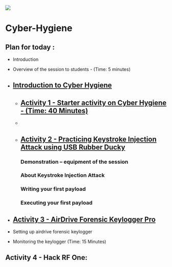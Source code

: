 ![](https://github.com/CS-Outreach-Session/Cyber-Hygiene/blob/main/images/ysj_HIoT.PNG)
# Cyber-Hygiene

## Plan for today :
* Introduction 
* Overview of the session to students - (Time: 5 minutes)

* ## [Introduction to Cyber Hygiene](https://github.com/CS-Outreach-Session/Cyber-Hygiene/tree/main/Introduction%20to%20Cyber%20Hygiene#what-is-cyber-hygiene-)
  - ## [Activity 1 - Starter activity on Cyber Hygiene - (Time: 40 Minutes)](https://github.com/CS-Outreach-Session/Cyber-Hygiene/tree/main/Introduction%20to%20Cyber%20Hygiene/Creating%20a%20strong%20Password:%20Activity)
  - 
  - ## [Activity 2 - Practicing Keystroke Injection Attack using USB Rubber Ducky](https://github.com/CS-Outreach-Session/Cyber-Hygiene/tree/main/Keystroke%20Injection%20attack)
     ### Demonstration – equipment of the session
     ### About Keystroke Injection Attack
     ### Writing your first payload
     ### Executing your first payload

* ## [Activity 3 - AirDrive Forensic Keylogger Pro](https://github.com/CS-Outreach-Session/Cyber-Hygiene/tree/main/Keystroke%20logging%20attacks)
*	Setting up airdrive forensic keylogger
*	Monitoring the keylogger
(Time: 15 Minutes)
## Activity 4 - Hack RF One:
